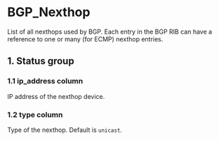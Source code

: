 # BGP_Nexthop

List of all nexthops used by BGP. Each entry in the BGP RIB can have a reference
to one or many (for ECMP) nexthop entries.

## 1. Status group

### 1.1 ip_address column

IP address of the nexthop device.

### 1.2 type column

Type of the nexthop. Default is `unicast`.

